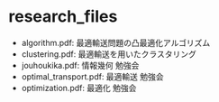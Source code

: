 # research_files

* algorithm.pdf: 最適輸送問題の凸最適化アルゴリズム
* clustering.pdf: 最適輸送を用いたクラスタリング
* jouhoukika.pdf: 情報幾何 勉強会
* optimal_transport.pdf: 最適輸送 勉強会
* optimization.pdf: 最適化 勉強会
